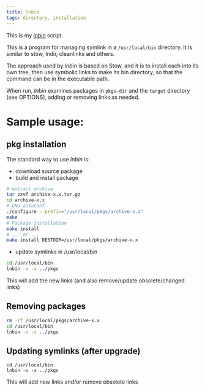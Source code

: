 ```yaml
---
title: lnbin
tags: directory, installation
---
```


This is my [lnbin](https://github.com/alejandroliu/0ink.net/blob/main/snippets/2022/lnbin) script.

This is a program for managing symlink in a `/usr/local/bin`
directory.  It is similar to stow, lndir, cleanlinks and
others.

The approach used by *lnbin* is based on Stow, and it is to install
each into its own tree, then use symbolic links to make its bin
directory, so that the command can be in the executable path.

When run, *lnbin* examines packages in `pkgs-dir` and the
`target` directory (see OPTIONS), adding or removing links as
needed.

# Sample usage:

## pkg installation

The standard way to use *lnbin* is:

- download source package
- build and install package

```bash
# extract archive
tar zxvf archive-x.x.tar.gz
cd archive-x.x
# GNU autoconf
./configure --prefix="/usr/local/pkgs/archive-x.x"
make
# Package installation
make install
# ... or ...
make install DESTDIR=/usr/local/pkgs/archive-x.x
```

- update symlinks in /usr/local/bin

```bash
cd /usr/local/bin
lnbin -v -x ../pkgs
```
This will add the new links (and also remove/update obsolete/changed links)


## Removing packages

```bash
rm -rf /usr/local/pkgs/archive-x.x
cd /usr/local/bin
lnbin -v -x ../pkgs
```

## Updating symlinks (after upgrade)

```
cd /usr/local/bin
lnbin -v -x ../pkgs
```
This will add new links and/or remove obsolete links



